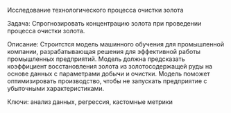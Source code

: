 Исследование технологического процесса очистки золота

Задача:
Спрогнозировать концентрацию золота при проведении процесса очистки золота.

Описание:
Строитстся модель машинного обучения для промышленной компании, разрабатывающая решения для эффективной работы промышленных предприятий. Модель должна предсказать коэффициент восстановления золота из золотосодержащей руды на основе данных с параметрами добычи и очистки. Модель поможет оптимизировать производство, чтобы не запускать предприятие с убыточными характеристиками.

Ключи:
анализ данных, регрессия, кастомные метрики

